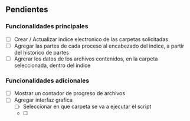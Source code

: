 ## Pendientes

### Funcionalidades principales

* [ ] Crear / Actualizar indice electronico de las carpetas solicitadas
* [ ] Agregar las partes de cada proceso al encabezado del indice, a partir del historico de partes
* [ ] Agrerar los datos de los archivos contenidos, en la carpeta seleccionada, dentro del indice

### Funcionalidades adicionales

- [ ] Mostrar un contador de progreso de archivos
- [ ] Agregar interfaz grafica
  - [ ] Seleccionar en que carpeta se va a ejecutar el script
  - [ ]
